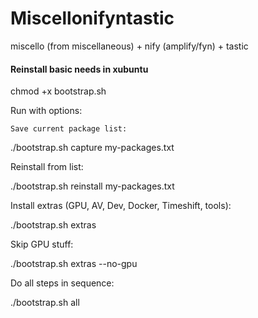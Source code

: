 # Miscellonifyntastic
miscello (from miscellaneous) + nify (amplify/fyn) + tastic


#### Reinstall basic needs in xubuntu

chmod +x bootstrap.sh

Run with options:

    Save current package list:

./bootstrap.sh capture my-packages.txt

Reinstall from list:

./bootstrap.sh reinstall my-packages.txt

Install extras (GPU, AV, Dev, Docker, Timeshift, tools):

./bootstrap.sh extras

Skip GPU stuff:

./bootstrap.sh extras --no-gpu

Do all steps in sequence:

./bootstrap.sh all
